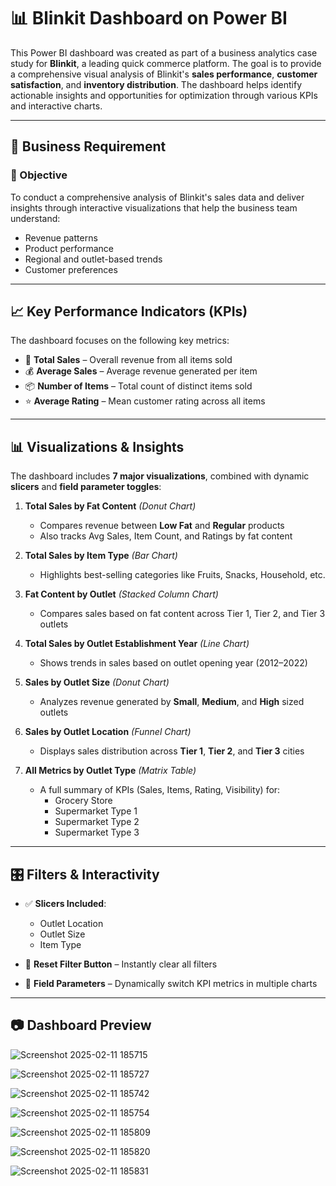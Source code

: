 # 📊 Blinkit Dashboard on Power BI

This Power BI dashboard was created as part of a business analytics case study for **Blinkit**, a leading quick commerce platform. The goal is to provide a comprehensive visual analysis of Blinkit's **sales performance**, **customer satisfaction**, and **inventory distribution**. The dashboard helps identify actionable insights and opportunities for optimization through various KPIs and interactive charts.

---

## 📌 Business Requirement

### 🎯 Objective

To conduct a comprehensive analysis of Blinkit's sales data and deliver insights through interactive visualizations that help the business team understand:

- Revenue patterns  
- Product performance  
- Regional and outlet-based trends  
- Customer preferences  

---

## 📈 Key Performance Indicators (KPIs)

The dashboard focuses on the following key metrics:

- 🧾 **Total Sales** – Overall revenue from all items sold  
- 💰 **Average Sales** – Average revenue generated per item  
- 📦 **Number of Items** – Total count of distinct items sold  
- ⭐ **Average Rating** – Mean customer rating across all items  

---

## 📊 Visualizations & Insights

The dashboard includes **7 major visualizations**, combined with dynamic **slicers** and **field parameter toggles**:

1. **Total Sales by Fat Content** *(Donut Chart)*  
   - Compares revenue between **Low Fat** and **Regular** products  
   - Also tracks Avg Sales, Item Count, and Ratings by fat content  

2. **Total Sales by Item Type** *(Bar Chart)*  
   - Highlights best-selling categories like Fruits, Snacks, Household, etc.  

3. **Fat Content by Outlet** *(Stacked Column Chart)*  
   - Compares sales based on fat content across Tier 1, Tier 2, and Tier 3 outlets  

4. **Total Sales by Outlet Establishment Year** *(Line Chart)*  
   - Shows trends in sales based on outlet opening year (2012–2022)  

5. **Sales by Outlet Size** *(Donut Chart)*  
   - Analyzes revenue generated by **Small**, **Medium**, and **High** sized outlets  

6. **Sales by Outlet Location** *(Funnel Chart)*  
   - Displays sales distribution across **Tier 1**, **Tier 2**, and **Tier 3** cities  

7. **All Metrics by Outlet Type** *(Matrix Table)*  
   - A full summary of KPIs (Sales, Items, Rating, Visibility) for:
     - Grocery Store  
     - Supermarket Type 1  
     - Supermarket Type 2  
     - Supermarket Type 3  

---

## 🎛️ Filters & Interactivity

- ✅ **Slicers Included**:
  - Outlet Location  
  - Outlet Size  
  - Item Type  

- 🔄 **Reset Filter Button** – Instantly clear all filters  
- 🧩 **Field Parameters** – Dynamically switch KPI metrics in multiple charts  

---

## 📷 Dashboard Preview


![Screenshot 2025-02-11 185715](https://github.com/user-attachments/assets/f1cc45f0-f139-4515-a9a6-998d7f286899)

![Screenshot 2025-02-11 185727](https://github.com/user-attachments/assets/fd519498-690b-49f1-ac8b-24acdba59ea5)

![Screenshot 2025-02-11 185742](https://github.com/user-attachments/assets/e6c587fa-0330-49bf-a8e8-550869509c45)

![Screenshot 2025-02-11 185754](https://github.com/user-attachments/assets/ff7f0fd1-623e-4ef1-83d5-f7b9692a7655)

![Screenshot 2025-02-11 185809](https://github.com/user-attachments/assets/a4da4c46-cc84-433a-b834-2e9d0770671a)

![Screenshot 2025-02-11 185820](https://github.com/user-attachments/assets/082798f6-f38e-4fa1-9f42-cd0b82a4f8f5)

![Screenshot 2025-02-11 185831](https://github.com/user-attachments/assets/36c6ed7c-7025-48b6-8d15-ddc61e9031af)







